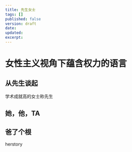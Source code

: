 ```yaml
---
title: 先生女士
tags: []
published: false
version: draft
date:
updated:
excerpt:
---
```

# 女性主义视角下蕴含权力的语言

## 从先生谈起
学术成就高的女士称先生

## 她，他，TA

## 爸了个根
herstory
